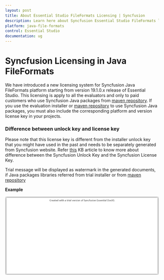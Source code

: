 ```yaml
---
layout: post
title: About Essential Studio FileFormats Licensing | Syncfusion
description: Learn here about Syncfusion Essential Studio FileFormats license key, how to generate the license key, how to register the license key, and more details.
platform: java-file-formats
control: Essential Studio
documentation: ug
---
```



# Syncfusion Licensing in Java FileFormats

We have introduced a new licensing system for Syncfusion Java FileFormats platform starting from version 19.1.0.x release of Essential Studio. This licensing is apply to all the evaluators and only to paid customers who use Syncfusion Java packages from [maven repository](https://jars.syncfusion.com). If you use the evaluation installer or [maven repository](https://jars.syncfusion.com) to use Syncfusion Java packages, you must also include the corresponding platform and version license key in your projects.

### Difference between unlock key and license key

Please note that this license key is different from the installer unlock key that you might have used in the past and needs to be separately generated from Syncfusion website. Refer [this](https://www.syncfusion.com/kb/8950/difference-between-the-unlock-key-and-licensing-key) KB article to know more about difference between the Syncfusion Unlock Key and the Syncfusion License Key.

Trial message will be displayed as watermark in the generated documents, if Java packages libraries referred from  trial installer or from [maven repository](https://jars.syncfusion.com)

**Example**

![IO Licensing Message](licensing-images/io-licensing-message.png)
